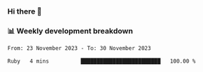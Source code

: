 ### Hi there 👋

### 📊 Weekly development breakdown
<!--START_SECTION:waka-->

```txt
From: 23 November 2023 - To: 30 November 2023

Ruby   4 mins          █████████████████████████   100.00 %
```

<!--END_SECTION:waka-->
